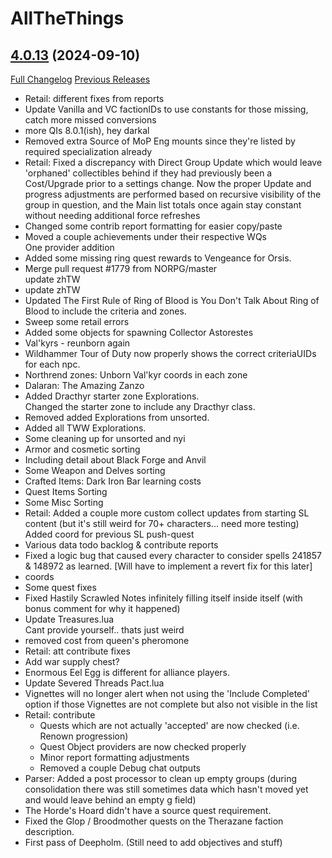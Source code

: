 # AllTheThings

## [4.0.13](https://github.com/DFortun81/AllTheThings/tree/4.0.13) (2024-09-10)
[Full Changelog](https://github.com/DFortun81/AllTheThings/compare/4.0.12...4.0.13) [Previous Releases](https://github.com/DFortun81/AllTheThings/releases)

- Retail: different fixes from reports  
- Update Vanilla and VC factionIDs to use constants for those missing, catch more missed conversions  
- more QIs 8.0.1(ish), hey darkal  
- Removed extra Source of MoP Eng mounts since they're listed by required specialization already  
- Retail: Fixed a discrepancy with Direct Group Update which would leave 'orphaned' collectibles behind if they had previously been a Cost/Upgrade prior to a settings change. Now the proper Update and progress adjustments are performed based on recursive visibility of the group in question, and the Main list totals once again stay constant without needing additional force refreshes  
- Changed some contrib report formatting for easier copy/paste  
- Moved a couple achievements under their respective WQs  
    One provider addition  
- Added some missing ring quest rewards to Vengeance for Orsis.  
- Merge pull request #1779 from NORPG/master  
    update zhTW  
- update zhTW  
- Updated The First Rule of Ring of Blood is You Don't Talk About Ring of Blood to include the criteria and zones.  
- Sweep some retail errors  
- Added some objects for spawning Collector Astorestes  
- Val'kyrs - reunborn again  
- Wildhammer Tour of Duty now properly shows the correct criteriaUIDs for each npc.  
- Northrend zones: Unborn Val'kyr coords in each zone  
- Dalaran: The Amazing Zanzo  
- Added Dracthyr starter zone Explorations.  
    Changed the starter zone to include any Dracthyr class.  
- Removed added Explorations from unsorted.  
- Added all TWW Explorations.  
- Some cleaning up for unsorted and nyi  
- Armor and cosmetic sorting  
- Including detail about Black Forge and Anvil  
- Some Weapon and Delves sorting  
- Crafted Items: Dark Iron Bar learning costs  
- Quest Items Sorting  
- Some Misc Sorting  
- Retail: Added a couple more custom collect updates from starting SL content (but it's still weird for 70+ characters... need more testing)  
    Added coord for previous SL push-quest  
- Various data todo backlog & contribute reports  
- Fixed a logic bug that caused every character to consider spells 241857 & 148972 as learned. [Will have to implement a revert fix for this later]  
- coords  
- Some quest fixes  
- Fixed Hastily Scrawled Notes infinitely filling itself inside itself (with bonus comment for why it happened)  
- Update Treasures.lua  
    Cant provide yourself.. thats just weird  
- removed cost from queen's pheromone  
- Retail: att contribute fixes  
- Add war supply chest?  
- Enormous Eel Egg is different for alliance players.  
- Update Severed Threads Pact.lua  
- Vignettes will no longer alert when not using the 'Include Completed' option if those Vignettes are not complete but also not visible in the list  
- Retail: contribute  
    * Quests which are not actually 'accepted' are now checked (i.e. Renown progression)  
    * Quest Object providers are now checked properly  
    * Minor report formatting adjustments  
    * Removed a couple Debug chat outputs  
- Parser: Added a post processor to clean up empty groups (during consolidation there was still sometimes data which hasn't moved yet and would leave behind an empty g field)  
- The Horde's Hoard didn't have a source quest requirement.  
- Fixed the Glop / Broodmother quests on the Therazane faction description.  
- First pass of Deepholm. (Still need to add objectives and stuff)  
